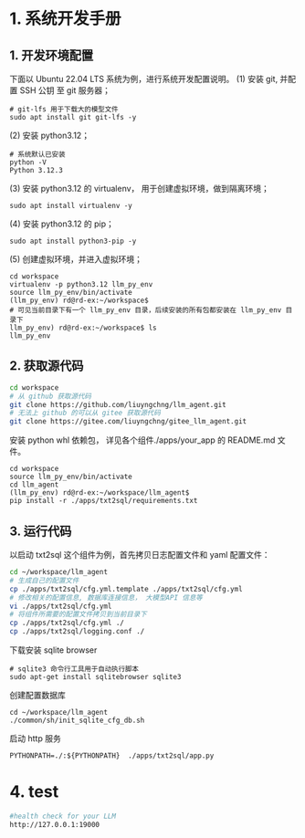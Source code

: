 # 1. 系统开发手册

## 1. 开发环境配置
下面以 Ubuntu 22.04 LTS 系统为例，进行系统开发配置说明。
(1) 安装 git, 并配置 SSH 公钥 至 git 服务器；  
```shell
# git-lfs 用于下载大的模型文件
sudo apt install git git-lfs -y
```
(2) 安装 python3.12；
```shell
# 系统默认已安装
python -V
Python 3.12.3

```
(3) 安装 python3.12 的 virtualenv， 用于创建虚拟环境，做到隔离环境；  
```shell
sudo apt install virtualenv -y
```
(4) 安装 python3.12 的 pip；  
```shell
sudo apt install python3-pip -y
```
(5)  创建虚拟环境，并进入虚拟环境；
```shell
cd workspace
virtualenv -p python3.12 llm_py_env
source llm_py_env/bin/activate
(llm_py_env) rd@rd-ex:~/workspace$
# 可见当前目录下有一个 llm_py_env 目录，后续安装的所有包都安装在 llm_py_env 目录下
llm_py_env) rd@rd-ex:~/workspace$ ls
llm_py_env
````


## 2. 获取源代码
```sh
cd workspace
# 从 github 获取源代码
git clone https://github.com/liuyngchng/llm_agent.git
# 无法上 github 的可以从 gitee 获取源代码
git clone https://gitee.com/liuyngchng/gitee_llm_agent.git
```
安装 python whl 依赖包， 详见各个组件./apps/your_app 的 README.md 文件。
```shell
cd workspace
source llm_py_env/bin/activate
cd llm_agent
(llm_py_env) rd@rd-ex:~/workspace/llm_agent$
pip install -r ./apps/txt2sql/requirements.txt
```

## 3. 运行代码
以启动 txt2sql 这个组件为例，首先拷贝日志配置文件和 yaml 配置文件：
```sh
cd ~/workspace/llm_agent
# 生成自己的配置文件
cp ./apps/txt2sql/cfg.yml.template ./apps/txt2sql/cfg.yml
# 修改相关的配置信息, 数据库连接信息， 大模型API 信息等
vi ./apps/txt2sql/cfg.yml
# 将组件所需要的配置文件拷贝到当前目录下
cp ./apps/txt2sql/cfg.yml ./
cp ./apps/txt2sql/logging.conf ./
```
下载安装 sqlite browser
```shell
# sqlite3 命令行工具用于自动执行脚本
sudo apt-get install sqlitebrowser sqlite3
```
创建配置数据库
```
cd ~/workspace/llm_agent
./common/sh/init_sqlite_cfg_db.sh
```
启动 http 服务
```shell
PYTHONPATH=./:${PYTHONPATH}  ./apps/txt2sql/app.py
```
# 4. test

```sh
#health check for your LLM
http://127.0.0.1:19000
```

